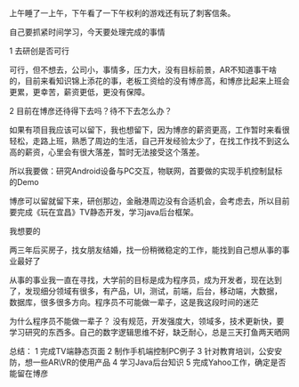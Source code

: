 上午睡了一上午，下午看了一下午权利的游戏还有玩了刺客信条。

自己要抓紧时间学习，今天要处理完成的事情

1 去研创是否可行

可行，但不想去，公司小，事情多，压力大，没有目标前景，AR不知道事干啥的，目前来看知识锦上添花的事，老板工资给的没有博彦高，和博彦比起来上班会更累，更幸苦，薪资更低，更没有保障。

2 目前在博彦还待得下去吗？待不下去怎么办？

如果有项目我应该可以留下，我也想留下，因为博彦的薪资更高，工作暂时来看很轻松，走路上班，熟悉了周边的生活，自己开发经验太少了，在找工作找不到这么高的薪资，心里会有很大落差，暂时无法接受这个落差。

所以我要做：研究Android设备与PC交互，物联网，首要做的实现手机控制鼠标的Demo

博彦可以留就留下来，研创那边，金融港周边没有合适机会，会考虑去，所以目前要完成《玩在宜昌》TV静态开发，学习java后台框架。

我想要的

两三年后买房子，找女朋友结婚，找一份稍微稳定的工作，能找到自己想从事的事业最好了

从事的事业我一直在寻找，大学前的目标是成为程序员，成为开发者，现在达到了，发现细分领域有很多，有产品，UI，测试，前端，后台，移动端，大数据，数据库，很多很多方向。程序员不可能做一辈子，这是我这段时间的迷茫

为什么程序员不能做一辈子？
没有规范，开发强度大，领域多，技术更新快，要学习研究的东西多。自己的数字逻辑思维不好，缺乏耐心，总是三天打鱼两天晒网

总结：
1 完成TV端静态页面
2 制作手机端控制PC例子
3 针对教育培训，公安安防，想一些AR\VR的使用产品
4 学习Java后台知识
5 完成Yahoo工作，确定是否能留在博彦
